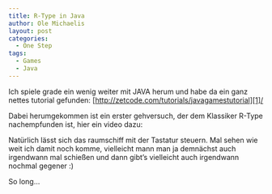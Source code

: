 ```yaml
---
title: R-Type in Java
author: Ole Michaelis
layout: post
categories:
  - One Step
tags:
  - Games
  - Java
---
```


Ich spiele grade ein wenig weiter mit JAVA herum und habe da ein ganz nettes tutorial gefunden: [http://zetcode.com/tutorials/javagamestutorial][1]/

 [1]: http://zetcode.com/tutorials/javagamestutorial/

Dabei herumgekommen ist ein erster gehversuch, der dem Klassiker R-Type nachempfunden ist, hier ein video dazu:

Natürlich lässt sich das raumschiff mit der Tastatur steuern. Mal sehen wie weit ich damit noch komme, vielleicht mann man ja demnächst auch irgendwann mal schießen und dann gibt’s vielleicht auch irgendwann nochmal gegener :)

So long…